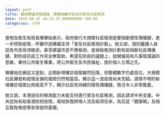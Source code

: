 ```yaml
---
layout: post
title: 冀放開偏見陰謀論　陳肇始籲市民支持普及社區檢測　
date: 2020-08-23 10:15:15.000000000 +08:00
categories: rthk
---
```


食物及衞生局局長陳肇始表示，政府推行大規模社區檢測是要阻斷隱性傳播鏈，進一步控制疫情，呼籲市民踴躍支持「普及社區檢測計劃」。她又說，個別醫護人員認為市民毋須檢測，甚至建議市民不應檢測，是抹殺檢測計劃有助阻斷社區傳播鏈，對防疫抗疫工作完全無幫助，希望在防疫的議題上，放開偏見和凡事陰謀論的思維，秉持公共衞生專業，將公共衞生及市民福祉，放於個人立場之先。

陳肇始在網誌又提到，近期新增確診個案雖然回落，但整體數字仍處高位，大規模社區爆發和疫情反彈的風險仍然相當高，顯示這一波疫情尚未完結。源頭不明的新增確診個案比例居高不下，顯示社區有持續的隱性傳播鏈，情況令人非常擔憂。

她又說，本港過往的檢測能力未能支持進行普及社區檢測，因此請求中央支援。中央認為有助香港防控疫情，兩地恢復跨境人流及經濟往來，為互認「健康碼」及相互豁免檢疫等安排提供基礎。
